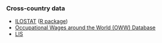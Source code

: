 

### Cross-country data

- [ILOSTAT](https://ilostat.ilo.org/data/) ([R package](https://ilostat.github.io/Rilostat/))
- [Occupational Wages around the World (OWW) Database](http://data.nber.org/oww/)
- [LIS](./LIS)

